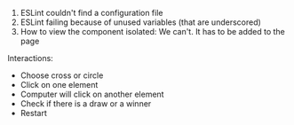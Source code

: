 1. ESLint couldn't find a configuration file
2. ESLint failing because of unused variables (that are underscored)
3. How to view the component isolated: We can't. It has to be added to the page



Interactions:
- Choose cross or circle
- Click on one element
- Computer will click on another element
- Check if there is a draw or a winner
- Restart
